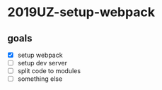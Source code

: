 # 2019UZ-setup-webpack

## goals

* [x] setup webpack
* [ ] setup dev server
* [ ] split code to modules
* [ ] something else
